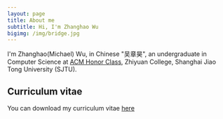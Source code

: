 ```yaml
---
layout: page
title: About me
subtitle: Hi, I'm Zhanghao Wu
bigimg: /img/bridge.jpg
---
```



I'm Zhanghao(Michael) Wu, in Chinese "吴章昊", an undergraduate in Computer Science at [ACM Honor Class](https://acm.sjtu.edu.cn/home), Zhiyuan College, Shanghai Jiao Tong University (SJTU).

## Curriculum vitae

You can download my curriculum vitae [here](cv.pdf)